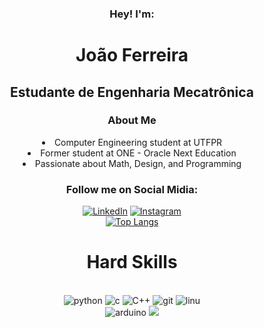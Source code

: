 <div style: align='center'>
<h3>Hey! I'm:</h3>
<h1> João Ferreira </h1>
<h2> Estudante de Engenharia Mecatrônica</h2>
<h3>About Me</h3>
<li>Computer Engineering student at UTFPR</li>
<li> Former student at ONE - Oracle Next Education</li>
<li> Passionate about Math, Design, and Programming</li>

<h3>Follow me on Social Midia:</h3>

[![LinkedIn](https://img.shields.io/badge/LinkedIn-0077B5?style=for-the-badge&logo=linkedin&logoColor=white)](https://www.linkedin.com/in/jo%C3%A3o-vitor-antoniacomi-ferreira/)
[![Instagram](https://img.shields.io/badge/Instagram-E4405F?style=for-the-badge&logo=instagram&logoColor=black)](https://www.instagram.com/joao_antoniacomi/)<br>
[![Top Langs](https://github-readme-stats.vercel.app/api/top-langs/?username=JoaoFerreira123&layout=compact)](https://github.com/anuraghazra/github-readme-stats)<br>
 </div>
<h1 align='center'> Hard Skills</h1>

<div style="display: inline_block" align='center'><br/>

<img alt="python" src="https://img.shields.io/badge/Python-3776AB?style=for-the-badge&logo=python&logoColor=white">
<img alt="c" src="https://img.shields.io/badge/c-%2300599C.svg?style=for-the-badge&logo=c&logoColor=white">
<img alt="C++"src="https://img.shields.io/badge/C%2B%2B-00599C?style=for-the-badge&logo=c%2B%2B&logoColor=white">
<img alt="git" src="https://img.shields.io/badge/GIT-E44C30?style=for-the-badge&logo=git&logoColor=white">
<img alt='linu' src="https://img.shields.io/badge/Linux-FCC624?style=for-the-badge&logo=linux&logoColor=black"><br>
<img alt="arduino" src="https://img.shields.io/badge/Arduino-00979D?style=for-the-badge&logo=Arduino&logoColor=white">
<img alt"rasp" src="https://img.shields.io/badge/-RaspberryPi-C51A4A?style=for-the-badge&logo=Raspberry-Pi">

</div></br><br><br>


 

 
